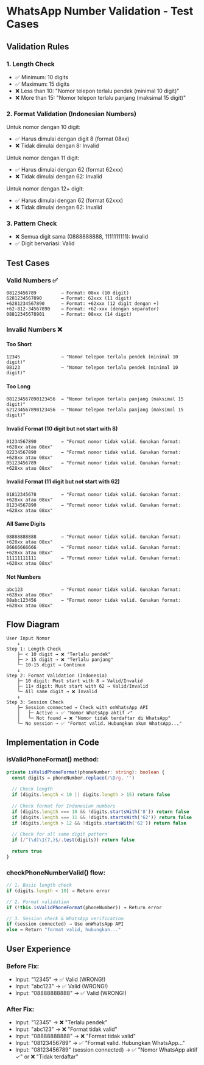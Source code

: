 # WhatsApp Number Validation - Test Cases

## Validation Rules

### 1. Length Check
- ✅ Minimum: 10 digits
- ✅ Maximum: 15 digits
- ❌ Less than 10: "Nomor telepon terlalu pendek (minimal 10 digit)"
- ❌ More than 15: "Nomor telepon terlalu panjang (maksimal 15 digit)"

### 2. Format Validation (Indonesian Numbers)
Untuk nomor dengan 10 digit:
- ✅ Harus dimulai dengan digit 8 (format 08xx)
- ❌ Tidak dimulai dengan 8: Invalid

Untuk nomor dengan 11 digit:
- ✅ Harus dimulai dengan 62 (format 62xxx)
- ❌ Tidak dimulai dengan 62: Invalid

Untuk nomor dengan 12+ digit:
- ✅ Harus dimulai dengan 62 (format 62xxx)
- ❌ Tidak dimulai dengan 62: Invalid

### 3. Pattern Check
- ❌ Semua digit sama (0888888888, 1111111111): Invalid
- ✅ Digit bervariasi: Valid

## Test Cases

### Valid Numbers ✅
```
08123456789         → Format: 08xx (10 digit)
6281234567890       → Format: 62xxx (11 digit)
+6281234567890      → Format: +62xxx (12 digit dengan +)
+62-812-34567890    → Format: +62-xxx (dengan separator)
08812345678901      → Format: 08xxx (14 digit)
```

### Invalid Numbers ❌

#### Too Short
```
12345               → "Nomor telepon terlalu pendek (minimal 10 digit)"
08123               → "Nomor telepon terlalu pendek (minimal 10 digit)"
```

#### Too Long
```
081234567890123456  → "Nomor telepon terlalu panjang (maksimal 15 digit)"
621234567890123456  → "Nomor telepon terlalu panjang (maksimal 15 digit)"
```

#### Invalid Format (10 digit but not start with 8)
```
01234567890         → "Format nomor tidak valid. Gunakan format: +628xx atau 08xx"
02234567890         → "Format nomor tidak valid. Gunakan format: +628xx atau 08xx"
05123456789         → "Format nomor tidak valid. Gunakan format: +628xx atau 08xx"
```

#### Invalid Format (11 digit but not start with 62)
```
01812345678         → "Format nomor tidak valid. Gunakan format: +628xx atau 08xx"
81234567890         → "Format nomor tidak valid. Gunakan format: +628xx atau 08xx"
```

#### All Same Digits
```
08888888888         → "Format nomor tidak valid. Gunakan format: +628xx atau 08xx"
06666666666         → "Format nomor tidak valid. Gunakan format: +628xx atau 08xx"
11111111111         → "Format nomor tidak valid. Gunakan format: +628xx atau 08xx"
```

#### Not Numbers
```
abc123              → "Format nomor tidak valid. Gunakan format: +628xx atau 08xx"
08abc123456         → "Format nomor tidak valid. Gunakan format: +628xx atau 08xx"
```

## Flow Diagram

```
User Input Nomor
    ↓
Step 1: Length Check
    ├─ < 10 digit → ❌ "Terlalu pendek"
    ├─ > 15 digit → ❌ "Terlalu panjang"
    └─ 10-15 digit → Continue
    ↓
Step 2: Format Validation (Indonesia)
    ├─ 10 digit: Must start with 8 → Valid/Invalid
    ├─ 11+ digit: Must start with 62 → Valid/Invalid
    └─ All same digit → ❌ Invalid
    ↓
Step 3: Session Check
    ├─ Session connected → Check with onWhatsApp API
    │   ├─ Active → ✅ "Nomor WhatsApp aktif ✓"
    │   └─ Not found → ❌ "Nomor tidak terdaftar di WhatsApp"
    └─ No session → ✅ "Format valid. Hubungkan akun WhatsApp..."
```

## Implementation in Code

### isValidPhoneFormat() method:
```typescript
private isValidPhoneFormat(phoneNumber: string): boolean {
  const digits = phoneNumber.replace(/\D/g, '')
  
  // Check length
  if (digits.length < 10 || digits.length > 15) return false
  
  // Check format for Indonesian numbers
  if (digits.length === 10 && !digits.startsWith('8')) return false
  if (digits.length === 11 && !digits.startsWith('62')) return false
  if (digits.length > 12 && !digits.startsWith('62')) return false
  
  // Check for all same digit pattern
  if (/^(\d)\1{7,}$/.test(digits)) return false
  
  return true
}
```

### checkPhoneNumberValid() flow:
```typescript
// 1. Basic length check
if (digits.length < 10) → Return error

// 2. Format validation
if (!this.isValidPhoneFormat(phoneNumber)) → Return error

// 3. Session check & WhatsApp verification
if (session connected) → Use onWhatsApp API
else → Return "format valid, hubungkan..."
```

## User Experience

### Before Fix:
- Input: "12345" → ✅ Valid (WRONG!)
- Input: "abc123" → ✅ Valid (WRONG!)
- Input: "08888888888" → ✅ Valid (WRONG!)

### After Fix:
- Input: "12345" → ❌ "Terlalu pendek"
- Input: "abc123" → ❌ "Format tidak valid"
- Input: "08888888888" → ❌ "Format tidak valid"
- Input: "08123456789" → ✅ "Format valid. Hubungkan WhatsApp..."
- Input: "08123456789" (session connected) → ✅ "Nomor WhatsApp aktif ✓" or ❌ "Tidak terdaftar"
